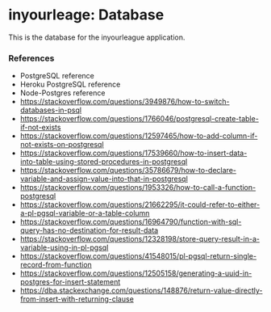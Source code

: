 # inyourleage: Database

This is the database for the inyourleague application.

### References
- PostgreSQL reference
- Heroku PostgreSQL reference
- Node-Postgres reference
- https://stackoverflow.com/questions/3949876/how-to-switch-databases-in-psql
- https://stackoverflow.com/questions/1766046/postgresql-create-table-if-not-exists
- https://stackoverflow.com/questions/12597465/how-to-add-column-if-not-exists-on-postgresql
- https://stackoverflow.com/questions/17539660/how-to-insert-data-into-table-using-stored-procedures-in-postgresql
- https://stackoverflow.com/questions/35786679/how-to-declare-variable-and-assign-value-into-that-in-postgresql
- https://stackoverflow.com/questions/1953326/how-to-call-a-function-postgresql
- https://stackoverflow.com/questions/21662295/it-could-refer-to-either-a-pl-pgsql-variable-or-a-table-column
- https://stackoverflow.com/questions/16964790/function-with-sql-query-has-no-destination-for-result-data
- https://stackoverflow.com/questions/12328198/store-query-result-in-a-variable-using-in-pl-pgsql
- https://stackoverflow.com/questions/41548015/pl-pgsql-return-single-record-from-function
- https://stackoverflow.com/questions/12505158/generating-a-uuid-in-postgres-for-insert-statement
- https://dba.stackexchange.com/questions/148876/return-value-directly-from-insert-with-returning-clause